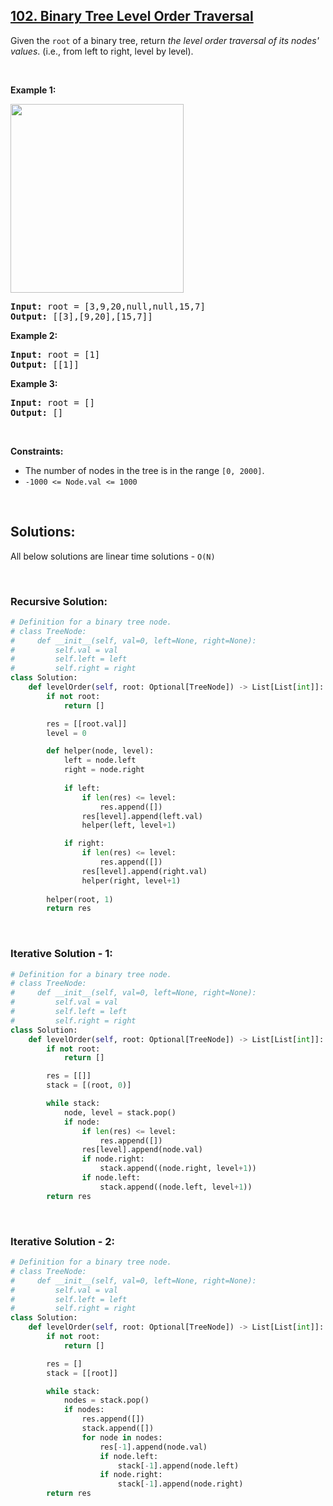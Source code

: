 ## [102. Binary Tree Level Order Traversal](https://leetcode.com/problems/binary-tree-level-order-traversal/description/)

<div class="elfjS" data-track-load="description_content"><p>Given the <code>root</code> of a binary tree, return <em>the level order traversal of its nodes' values</em>. (i.e., from left to right, level by level).</p>

<p>&nbsp;</p>
<p><strong class="example">Example 1:</strong></p>
<img alt="" src="https://assets.leetcode.com/uploads/2021/02/19/tree1.jpg" style="width: 277px; height: 302px;">
<pre><strong>Input:</strong> root = [3,9,20,null,null,15,7]
<strong>Output:</strong> [[3],[9,20],[15,7]]
</pre>

<p><strong class="example">Example 2:</strong></p>

<pre><strong>Input:</strong> root = [1]
<strong>Output:</strong> [[1]]
</pre>

<p><strong class="example">Example 3:</strong></p>

<pre><strong>Input:</strong> root = []
<strong>Output:</strong> []
</pre>

<p>&nbsp;</p>
<p><strong>Constraints:</strong></p>

<ul>
	<li>The number of nodes in the tree is in the range <code>[0, 2000]</code>.</li>
	<li><code>-1000 &lt;= Node.val &lt;= 1000</code></li>
</ul>
</div>

</br>

## Solutions:

All below solutions are linear time solutions - `O(N)`

</br>

### Recursive Solution:


```py
# Definition for a binary tree node.
# class TreeNode:
#     def __init__(self, val=0, left=None, right=None):
#         self.val = val
#         self.left = left
#         self.right = right
class Solution:
    def levelOrder(self, root: Optional[TreeNode]) -> List[List[int]]:
        if not root:
            return []

        res = [[root.val]]
        level = 0

        def helper(node, level):
            left = node.left
            right = node.right
            
            if left:
                if len(res) <= level:
                    res.append([])
                res[level].append(left.val)
                helper(left, level+1)

            if right:
                if len(res) <= level:
                    res.append([])
                res[level].append(right.val)
                helper(right, level+1)
        
        helper(root, 1)
        return res
```

</br>

### Iterative Solution - 1:

```py
# Definition for a binary tree node.
# class TreeNode:
#     def __init__(self, val=0, left=None, right=None):
#         self.val = val
#         self.left = left
#         self.right = right
class Solution:
    def levelOrder(self, root: Optional[TreeNode]) -> List[List[int]]:
        if not root:
            return []

        res = [[]]
        stack = [(root, 0)]

        while stack:
            node, level = stack.pop()
            if node:
                if len(res) <= level:
                    res.append([])
                res[level].append(node.val)
                if node.right:
                    stack.append((node.right, level+1))
                if node.left:
                    stack.append((node.left, level+1))
        return res
```

</br>

### Iterative Solution - 2:

```py
# Definition for a binary tree node.
# class TreeNode:
#     def __init__(self, val=0, left=None, right=None):
#         self.val = val
#         self.left = left
#         self.right = right
class Solution:
    def levelOrder(self, root: Optional[TreeNode]) -> List[List[int]]:
        if not root:
            return []

        res = []
        stack = [[root]]

        while stack:
            nodes = stack.pop()
            if nodes:
                res.append([])
                stack.append([])
                for node in nodes:
                    res[-1].append(node.val)
                    if node.left:
                        stack[-1].append(node.left)
                    if node.right:
                        stack[-1].append(node.right)
        return res
```
